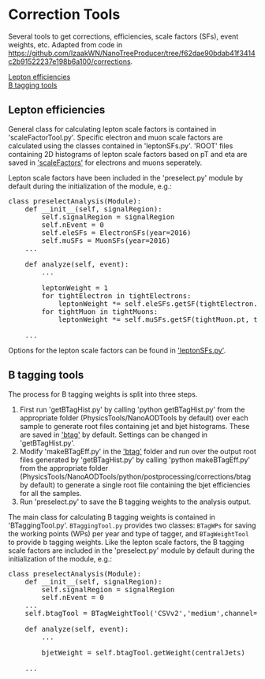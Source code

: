# Correction Tools
Several tools to get corrections, efficiencies, scale factors (SFs), event weights, etc. Adapted from code in https://github.com/IzaakWN/NanoTreeProducer/tree/f62dae90bdab41f3414c2b91522237e198b6a100/corrections.

[Lepton efficiencies](#lepton-efficiencies)  
[B tagging tools](#b-tagging-tools)  

## Lepton efficiencies

General class for calculating lepton scale factors is contained in 'scaleFactorTool.py'. Specific electron and muon scale factors are calculated using the classes contained in 'leptonSFs.py'. 'ROOT' files containing 2D histograms of lepton scale factors based on pT and eta are saved in ['scaleFactors'](scaleFactors) for electrons and muons seperately.

Lepton scale factors have been included in the 'preselect.py' module by default during the initialization of the module, e.g.:
<pre>
class preselectAnalysis(Module):
    def __init__(self, signalRegion):
        self.signalRegion = signalRegion
        self.nEvent = 0
        self.eleSFs = ElectronSFs(year=2016)
        self.muSFs = MuonSFs(year=2016)	
	...

    def analyze(self, event):
    	...

    	leptonWeight = 1
        for tightElectron in tightElectrons:
            leptonWeight *= self.eleSFs.getSF(tightElectron.pt, tightElectron.eta)
        for tightMuon in tightMuons:
            leptonWeight *= self.muSFs.getSF(tightMuon.pt, tightMuon.eta)

	...
</pre>

Options for the lepton scale factors can be found in ['leptonSFs.py'](leptonSFs.py).

## B tagging tools

The process for  B tagging weights is split into three steps.

1. First run 'getBTagHist.py' by calling 'python getBTagHist.py' from the appropriate folder (PhysicsTools/NanoAODTools by default) over each sample to generate root files containing jet and bjet histograms. These are saved in ['btag'](btag) by default. Settings can be changed in 'getBTagHist.py'.
2. Modify 'makeBTagEff.py' in the ['btag'](btag) folder and run over the output root files generated by 'getBTagHist.py' by calling 'python makeBTagEff.py' from the appropriate folder (PhysicsTools/NanoAODTools/python/postprocessing/corrections/btag by default) to generate a single root file containing the bjet efficiencies for all the samples. 
3. Run 'preselect.py' to save the B tagging weights to the analysis output. 

The main class for calculating B tagging weights is contained in 'BTaggingTool.py'. `BTaggingTool.py` provides two classes: `BTagWPs` for saving the working points (WPs) per year and type of tagger, and `BTagWeightTool` to provide b tagging weights. Like the lepton scale factors, the B tagging scale factors are included in the 'preselect.py' module by default during the initialization of the module, e.g.:
<pre>
class preselectAnalysis(Module):
    def __init__(self, signalRegion):
        self.signalRegion = signalRegion
        self.nEvent = 0
	...
	self.btagTool = BTagWeightTool('CSVv2','medium',channel='ttbar',year=2016)

    def analyze(self, event):
    	...

    	bjetWeight = self.btagTool.getWeight(centralJets)

	...
</pre>
